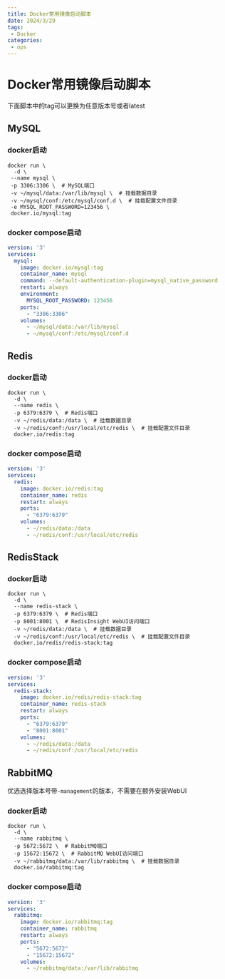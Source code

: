 ```yaml
---
title: Docker常用镜像启动脚本
date: 2024/3/29
tags:
 - Docker
categories:
 - ops
---
```


# Docker常用镜像启动脚本

下面脚本中的tag可以更换为任意版本号或者latest

## MySQL

### docker启动

```shell
docker run \
  -d \
 --name mysql \
 -p 3306:3306 \  # MySQL端口
 -v ~/mysql/data:/var/lib/mysql \  # 挂载数据目录
 -v ~/mysql/conf:/etc/mysql/conf.d \  # 挂载配置文件目录
 -e MYSQL_ROOT_PASSWORD=123456 \
 docker.io/mysql:tag  
```

### docker compose启动

```yaml
version: '3'
services:
  mysql:
    image: docker.io/mysql:tag
    container_name: mysql
    command: --default-authentication-plugin=mysql_native_password
    restart: always
    environment:
      MYSQL_ROOT_PASSWORD: 123456
    ports:
      - "3306:3306"
    volumes:
      - ~/mysql/data:/var/lib/mysql
      - ~/mysql/conf:/etc/mysql/conf.d
```


## Redis

### docker启动

```shell
docker run \
  -d \
  --name redis \
  -p 6379:6379 \  # Redis端口
  -v ~/redis/data:/data \  # 挂载数据目录
  -v ~/redis/conf:/usr/local/etc/redis \  # 挂载配置文件目录
  docker.io/redis:tag
```

### docker compose启动

```yaml
version: '3'
services:
  redis:
    image: docker.io/redis:tag
    container_name: redis
    restart: always
    ports:
      - "6379:6379"
    volumes:
      - ~/redis/data:/data
      - ~/redis/conf:/usr/local/etc/redis
```

## RedisStack

### docker启动

```shell
docker run \
  -d \
  --name redis-stack \
  -p 6379:6379 \  # Redis端口
  -p 8001:8001 \  # RedisInsight WebUI访问端口
  -v ~/redis/data:/data \  # 挂载数据目录
  -v ~/redis/conf:/usr/local/etc/redis \  # 挂载配置文件目录
  docker.io/redis/redis-stack:tag
```

### docker compose启动

```yaml
version: '3'
services:
  redis-stack:
    image: docker.io/redis/redis-stack:tag
    container_name: redis-stack
    restart: always
    ports:
      - "6379:6379"
      - "8001:8001"
    volumes:
      - ~/redis/data:/data
      - ~/redis/conf:/usr/local/etc/redis
```

## RabbitMQ

优选选择版本号带`-management`的版本，不需要在额外安装WebUI

### docker启动

```shell
docker run \
  -d \
  --name rabbitmq \
  -p 5672:5672 \  # RabbitMQ端口
  -p 15672:15672 \  # RabbitMQ WebUI访问端口
  -v ~/rabbitmq/data:/var/lib/rabbitmq \  # 挂载数据目录
  docker.io/rabbitmq:tag
```

### docker compose启动

```yaml
version: '3'
services:
  rabbitmq:
    image: docker.io/rabbitmq:tag
    container_name: rabbitmq
    restart: always
    ports:
      - "5672:5672"
      - "15672:15672"
    volumes:
      - ~/rabbitmq/data:/var/lib/rabbitmq
```